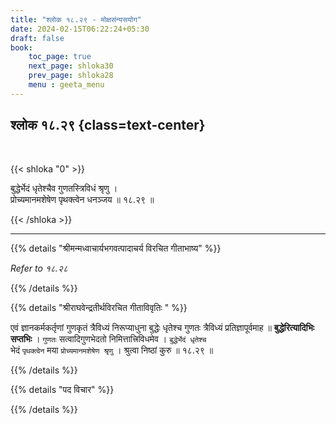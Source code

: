 ```yaml
---
title: "श्लोक १८.२९ - मोक्षसंन्यसयोग"
date: 2024-02-15T06:22:24+05:30
draft: false
book:
    toc_page: true
    next_page: shloka30
    prev_page: shloka28
    menu : geeta_menu
---
```




## श्लोक १८.२९ {class=text-center}

<br/>

{{< shloka  "0"  >}}

बुद्धेर्भेदं धृतेश्चैव गुणतस्त्रिविधं श्रृणु ।  
प्रोच्यमानमशेषेण पृथक्त्वेन धनञ्जय ॥ १८.२९ ॥

{{< /shloka >}}

---


{{% details "श्रीमन्मध्वाचार्यभगवत्पादाचर्य विरचित  गीताभाष्य" %}}

*Refer to १८.२८*

{{% /details %}}



{{% details "श्रीराघवेन्द्रतीर्थविरचित गीताविवृतिः " %}}

एवं ज्ञानकर्मकर्तृणां गुणकृतं त्रैविध्यं निरूप्याधुना बुद्धेः धृतेश्च 
गुणतः त्रैविध्यं प्रतिज्ञापूर्वमाह ॥ **बुद्धेरित्यादिभिः सप्तभिः** । 
`गुणतः` सत्वादिगुणभेदतो निमित्तात्त्रिविधमेव । `बुद्धेर्भेदं धृतेश्च`  
भेदं `पृथक्त्वेन` मया `प्रोच्यमानमशेषेण श्रृणु` । 
श्रुत्वा निष्ठां कुरु ॥ १८.२९ ॥

{{% /details %}}



{{% details "पद विचार" %}}


{{% /details %}}
